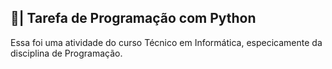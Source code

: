 ## 📄| Tarefa de Programação com Python
 
   Essa foi uma atividade do curso Técnico em Informática, especicamente da disciplina de Programação.
